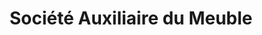 ---
title: "Société Auxiliaire du Meuble"
url: /lesquin/societe-auxiliaire-du-meuble/
shop: meubles
---